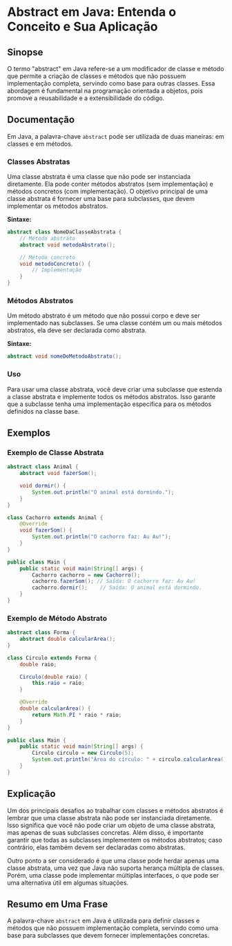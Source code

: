 <!--
Meta Description: # Abstract em Java: Entenda o Conceito e Sua Aplicação ## Sinopse O termo "abstract" em Java refere-se a um modificador de classe e método que permite...
Meta Keywords: uma, que, classe, métodos, abstract
-->

# Abstract em Java: Entenda o Conceito e Sua Aplicação

## Sinopse
O termo "abstract" em Java refere-se a um modificador de classe e método que permite a criação de classes e métodos que não possuem implementação completa, servindo como base para outras classes. Essa abordagem é fundamental na programação orientada a objetos, pois promove a reusabilidade e a extensibilidade do código.

## Documentação
Em Java, a palavra-chave `abstract` pode ser utilizada de duas maneiras: em classes e em métodos.

### Classes Abstratas
Uma classe abstrata é uma classe que não pode ser instanciada diretamente. Ela pode conter métodos abstratos (sem implementação) e métodos concretos (com implementação). O objetivo principal de uma classe abstrata é fornecer uma base para subclasses, que devem implementar os métodos abstratos.

**Sintaxe:**
```java
abstract class NomeDaClasseAbstrata {
    // Método abstrato
    abstract void metodoAbstrato();

    // Método concreto
    void metodoConcreto() {
        // Implementação
    }
}
```

### Métodos Abstratos
Um método abstrato é um método que não possui corpo e deve ser implementado nas subclasses. Se uma classe contém um ou mais métodos abstratos, ela deve ser declarada como abstrata.

**Sintaxe:**
```java
abstract void nomeDoMetodoAbstrato();
```

### Uso
Para usar uma classe abstrata, você deve criar uma subclasse que estenda a classe abstrata e implemente todos os métodos abstratos. Isso garante que a subclasse tenha uma implementação específica para os métodos definidos na classe base.

## Exemplos
### Exemplo de Classe Abstrata
```java
abstract class Animal {
    abstract void fazerSom();

    void dormir() {
        System.out.println("O animal está dormindo.");
    }
}

class Cachorro extends Animal {
    @Override
    void fazerSom() {
        System.out.println("O cachorro faz: Au Au!");
    }
}

public class Main {
    public static void main(String[] args) {
        Cachorro cachorro = new Cachorro();
        cachorro.fazerSom(); // Saída: O cachorro faz: Au Au!
        cachorro.dormir();    // Saída: O animal está dormindo.
    }
}
```

### Exemplo de Método Abstrato
```java
abstract class Forma {
    abstract double calcularArea();
}

class Circulo extends Forma {
    double raio;

    Circulo(double raio) {
        this.raio = raio;
    }

    @Override
    double calcularArea() {
        return Math.PI * raio * raio;
    }
}

public class Main {
    public static void main(String[] args) {
        Circulo circulo = new Circulo(5);
        System.out.println("Área do círculo: " + circulo.calcularArea());
    }
}
```

## Explicação
Um dos principais desafios ao trabalhar com classes e métodos abstratos é lembrar que uma classe abstrata não pode ser instanciada diretamente. Isso significa que você não pode criar um objeto de uma classe abstrata, mas apenas de suas subclasses concretas. Além disso, é importante garantir que todas as subclasses implementem os métodos abstratos; caso contrário, elas também devem ser declaradas como abstratas.

Outro ponto a ser considerado é que uma classe pode herdar apenas uma classe abstrata, uma vez que Java não suporta herança múltipla de classes. Porém, uma classe pode implementar múltiplas interfaces, o que pode ser uma alternativa útil em algumas situações.

## Resumo em Uma Frase
A palavra-chave `abstract` em Java é utilizada para definir classes e métodos que não possuem implementação completa, servindo como uma base para subclasses que devem fornecer implementações concretas.